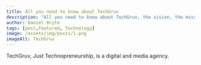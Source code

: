 ```yaml
---
title: All you need to know about TechGruv
description: "All you need to know about TechGruv, the vision, the mission, and goals. A company coming to bring relevant and high-quality updates insights on business and technology... "
author: Daniel Bryte
tags: [post,Featured, Technology]
image: /assets/img/posts/1.png
imageAlt: TechGruv
---
```


TechGruv, Just Technopreneurship, is a digital and media agency.


<!--EndFragment-->